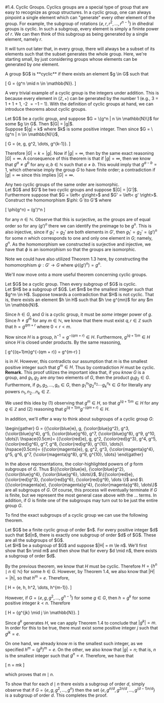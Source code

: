 <style>
.md-content {
    max-width: 80em;
}
</style>
#1.4. Cyclic Groups.
Cyclics groups are a special type of group that are easy to
recognize as group structures. In a cyclic group, one can always
pinpoint a single element which can "generate" every other element
of the group. For example, the subgroup of rotations $\{e, r, r^2,
\dots, r^{n-1}\}$ in dihedral groups
is cyclic. In such a subgroup, every element is simply a fininte
power of $r$. We can then think of this subgroup as
being generated by a single element, namely $r$.

It will turn out later that, in every group, there will always be
a subset of its elements such that the subset generates the whole
group. Here, we're starting small, by just considering groups
whose elements can be generated by *one* element.


<span style="display:block" class="definition">
A group $G$ is **cyclic** if there exists an element $g
\in G$ such that 

\[
G = \{g^n \mid n \in \mathbb{N}\}.
\]

</span>

A very trivial example of a cyclic group is the integers under
addition. This is because every element in $(\mathbb{Z}, +)$ can
be generated by the number 1 (e.g., 3 = 1 + 1 + 1, -2 $= -1 -1$).
With the definition of cyclic groups at hand, we can introduce
theorems about cyclic groups.


<span style="display:block" class="theorem">
Let $G$ be a cyclic group, and suppose $G = \{g^n 
| n \in \mathbb{N}\}$ for some $g \in G$. Then $|G| = |g|$.
</span>


<span style="display:block" class="proof">
Suppose $|g| = k$ where $k$ is some positive integer. Then 
since $G = \{g^n | n \in \mathbb{N}\}$, 

\[
G = \{e, g, g^2, \dots, g^{k-1}\}.
\]

Therefore $|G| = k = |g|$. Now if $|g| = \infty$, then 
by the same exact reasoning $|G| = \infty$.
</span>
A consequence of this theorem is that if $|g| = \infty$, then we
know that $g^a \ne g^b$ for any $a, b \in \mathbb{N}$ such that $a
\ne b$. This would imply that $g^{a - b} = 1$, which otherwise 
imply the group $G$ to have finite order; a contradiction if $|g|
= \infty$ since this implies $|G| = \infty$.


<span style="display:block" class="theorem">
Any two cyclic groups of the same order are isomorphic.
</span>


<span style="display:block" class="proof">
Let $G$ and $G'$ be two cyclic groups and suppose $|G| =
|G'|$. Furthermore suppose that $G = \left< g\right>$ and $G'
= \left< g' \right>$. Construct the homomorphism $\phi: G \to
G'$ where 

\[
\phi(g^n) = (g')^n
\]

for any $n \in \mathbb{N}$. Observe that this is surjective, as
the groups are of equal order so for any $(g')^n$ there we can
identify the preimage to be $g^n$. This is also injective,
since if $g_1' = g_2'$ are both elements in $G'$, then $g_1' =
g_2' = (g')^n$ for some $n$ which corresponds to one and only
one element in $G$; namely, $g^n$.
As the homomorphism we constructed is surjective and
injective, we have that $\phi$ is an isomorphism so that the
groups are isomorphic.

Note we could have also utilized Theorem 1.3 here, by constructing
the homomorphism $\psi: G' \to G$ where $\psi((g')^n) = g^n$.

</span>

We'll now move onto a more useful theorem concerning cyclic groups.


<span style="display:block" class="theorem">
Let $G$ be a cyclic group. Then every subgroup of $G$ is cyclic.
</span>


<span style="display:block" class="proof">
Let $H$ be a subgroup of $G$.
Let $m$ be the smallest integer such that $g^m \in H$. Suppose
towards a contradiction that $H$ is not cyclic. That is, there
exists an element $h \in H$ such that $h \ne g^{mn}$ for any
$m \in \mathbb{N}$. 

Since $h \in G$, and $G$ is a cyclic group, it must be *some*
integer power of $g$. Since $h \ne g^m$ for any $m \in
\mathbb{N}$, 
we know that
there must exist $q, r \in \mathbb{Z}$ such that $h
= g^{qm + r}$ where $0 < r < m$. 

Now since $H$ is a group, $h^{-1} = g^{-(qm + r)} \in H$.
Furthermore, $g^{(q+1)m} \in H$ since $H$ is closed under
products. By the same reasoning,

\[
g^{(q+1)m}g^{-(qm + r)} = g^{m-r}
\]

is in $H$. However, this contradicts our assumption that $m$
is the smallest positive integer such that $g^m \in H$. Thus
by contradiction $H$ must be cyclic. 
</span>
**Remark.**
This proof utilizes the important idea that, if you *know* $G$ is
a group, and $g_1, g_2$ are *any* two elements of $G$, then
the product $g_1g_2 \in G$. Furthermore, if $g_1, g_2, \dots, g_n
\in G$, then $g_1^{n_1}g_2^{n_2}\cdots g_k^{n_k} \in G$ for
literally any powers $n_1, n_2 \dots n_k \in \mathbb{Z}$. 

We used this idea by (1) observing that $g^m \in H$, so that
$g^{(q+1)m} \in H$ for any $q \in \mathbb{Z}$ and (2) reasoning
that $g^{(q+1)m}g^{-(qm + r)} \in H$.

In addition, we'll offer a way to think about subgroups of a
cyclic group $G$:

\begin{gather}
G = \{{\color{blue}e}, g, {\color{blue}g^2}, g^3, {\color{blue}g^4}, g^5, {\color{blue}g^6}, g^7, {\color{blue}g^8}, g^9, g^10, \dots\}\\
\hspace{0.5cm}= \{{\color{red}e}, g, g^2, {\color{red}g^3}, g^4, g^5, {\color{red}g^6}, g^7, g^8, {\color{red}g^9}, g^{10}, \dots\}\\
\hspace{0.5cm}= \{{\color{magenta}e}, g, g^2, g^3, {\color{magenta}g^4}, g^5, g^6, g^7, {\color{magenta}g^8}, g^9, g^{10}, \dots\}
\end{gather}

In the above representations, the color-highlighted powers of $g$
form subgroups of $G$. Thus $\{{\color{blue}e}, {\color{blue}g^2},
{\color{blue}g^4}, {\color{blue}g^6}, \dots\}$, 
$\{{\color{red}e}, {\color{red}g^3},
{\color{red}g^6}, {\color{red}g^9}, \dots \}$ and $\{{\color{magenta}e}, {\color{magenta}g^4},
{\color{magenta}g^8}, \dots\}$ are
all subgroups of $G$. Of course, this process will eventually terminate if
$G$ is finite, but we represent the most general case above with
the $\dots$ terms. In addition, if $G$ is finite one of the
subgroups may turn out to be just the entire group $G$. 

To find the exact subgroups of a cyclic group we can use the
following theorem. 


<span style="display:block" class="theorem">
Let $G$ be a finite cyclic group of order $n$. For every positive
integer $d$ such that $d|n$, there is exactly one subgroup of
order $d$ of $G$. These are all the subgroups of $G$. 
</span> 


<span style="display:block" class="proof">
Let $H$ be a subgroup of $G$ and suppose
$|H| = m \le n$. We'll first show that $n \mid m$ and then
show that for every $d \mid n$, there exists a subgroup of
order $d$.

By the previous theorem, we
know that $H$ must be cyclic. Therefore $H = \{h^n \mid n \in
\mathbb{N}\}$ for some $h \in G$. However, by Theorem 1.4, we
also know that $|H| = |h|$, so that $h^m = e$. Therefore, 

\[
H = \{e, h, h^2, \dots, h^{m-1}\}.
\]

However, if $G = \{e, g, g^2, \dots, g^{n-1}\}$ for some $g \in G$, then $h = g^k$ for some
positive integer
$k < n$. Therefore 

\[
H = \{g^{jk} \mid j \in \mathbb{N}\}.
\]

Since $g^k$ generates $H$, we can apply Theorem 1.4 to
conclude that $|g^k| = m$. In order for this to be true, there must
exist some positive integer $j$ such that $g^{jk} = e$.

On one hand, we already know $m$ is the smallest such integer, as
we specified $h^m = (g^k)^m = e$. On the other, we also know
that $|g| = n$; that is, $n$ is the smallest integer such that
$g^n = e$. Therefore, we have that 

\[
n = mk
\]

which proves that $m \mid n$. 

To show that for each $d \mid n$ there exists a subgroup of
order $d$, simply observe that if $G = \{e, g, g^2, \dots ,
g^n\}$ then the set $\{e, g^{n/d}, g^{2n/d}, \dots,
g^{(d-1)n/d}\}$ is a subgroup of order $d$. This completes the
proof.
</span>




<script src="../../mathjax_helper.js"></script>
